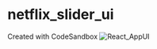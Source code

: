 # netflix_slider_ui
Created with CodeSandbox
![React_AppUI](https://user-images.githubusercontent.com/33753604/95877083-997ea980-0d28-11eb-9903-97116719f999.gif)
